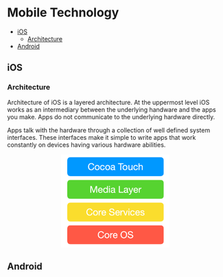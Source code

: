 # Mobile Technology

- [iOS](#ios)
  - [Architecture](#architecture)
- [Android](#android)

## iOS

### Architecture

Architecture of iOS is a layered architecture. At the uppermost level iOS works as an intermediary between the underlying handware and the apps you make. Apps do not communicate to the underlying hardware directly.

Apps talk with the hardware through a collection of well defined system interfaces. These interfaces make it simple to write apps that work constantly on devices having various hardware abilities.

<p align="center">
    <img src="../img/mt.ios.arch.png" width="50%"/>
</p>



## Android

[iOS Architecture]: ../img/mt.ios.arch.png